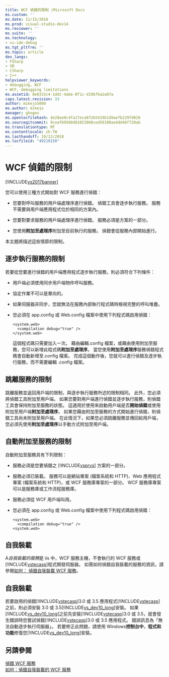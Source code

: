 ```yaml
---
title: WCF 偵錯的限制 |Microsoft Docs
ms.custom: ''
ms.date: 11/15/2016
ms.prod: visual-studio-dev14
ms.reviewer: ''
ms.suite: ''
ms.technology:
- vs-ide-debug
ms.tgt_pltfrm: ''
ms.topic: article
dev_langs:
- FSharp
- VB
- CSharp
- C++
helpviewer_keywords:
- debugging, WCF
- WCF, debugging limitations
ms.assetid: 8e0333c4-1ddc-4abe-8f1c-d19bf6a2a07a
caps.latest.revision: 33
author: mikejo5000
ms.author: mikejo
manager: ghogen
ms.openlocfilehash: 4e28ee8c4fa17eca8f2b5419b1d9aefb229fd020
ms.sourcegitcommit: 9ceaf69568d61023868ced59108ae4dd46f720ab
ms.translationtype: MT
ms.contentlocale: zh-TW
ms.lasthandoff: 10/12/2018
ms.locfileid: "49219150"
---
```

# <a name="limitations-on-wcf-debugging"></a>WCF 偵錯的限制
[!INCLUDE[vs2017banner](../includes/vs2017banner.md)]

您可以使用三種方式開始對 WCF 服務進行偵錯：  
  
-   您要對呼叫服務的用戶端處理序進行偵錯。 偵錯工具會逐步執行服務。 服務不需要與用戶端應用程式位於相同的方案內。  
  
-   您要對要求服務的用戶端處理序進行偵錯。 服務必須是方案的一部分。  
  
-   您使用**附加至處理序**附加至目前執行的服務。 偵錯會從服務內部開始進行。  
  
 本主題將描述這些情節的限制。  
  
## <a name="limitations-on-stepping-into-a-service"></a>逐步執行服務的限制  
 若要從您要進行偵錯的用戶端應用程式逐步執行服務，則必須符合下列條件：  
  
-   用戶端必須使用同步用戶端物件呼叫服務。  
  
-   協定作業不可以是單向的。  
  
-   如果伺服器非同步，您就無法在服務內部執行程式碼時檢視完整的呼叫堆疊。  
  
-   您必須在 app.config 或 Web.config 檔案中使用下列程式碼啟用偵錯：  
  
    ```  
    <system.web>  
      <compilation debug="true" />  
    </system.web>  
    ```  
  
     這個程式碼只需要加入一次。 藉由編輯.config 檔案，或藉由使用附加至服務，您可以新增此程式碼**附加至處理序**。 當您使用**附加至處理序**服務偵錯程式碼會自動新增至.config 檔案。 完成這個動作後，您就可以進行偵錯及逐步執行服務，而不需要編輯 .config 檔案。  
  
## <a name="limitations-on-stepping-out-of-a-service"></a>跳離服務的限制  
 跳離服務並返回用戶端的限制，與逐步執行服務所述的限制相同。 此外，您必須將偵錯工具附加至用戶端。 如果您要對用戶端進行偵錯並逐步執行服務，則偵錯工具會保持附加至服務的狀態。 這適用於使用來啟動用戶端是否**開始偵錯**或使用附加至用戶端**附加至處理序**。 如果您藉由附加至服務的方式開始進行偵錯，則偵錯工具尚未附加至用戶端。 在此情況下，如果您必須跳離服務並傳回給用戶端，您必須先使用**附加至處理序**以手動方式附加至用戶端。  
  
## <a name="limitations-on-automatic-attach-to-a-service"></a>自動附加至服務的限制  
 自動附加至服務具有下列限制：  
  
-   服務必須是您要偵錯之 [!INCLUDE[vsprvs](../includes/vsprvs-md.md)] 方案的一部分。  
  
-   服務必須已裝載。 服務可以是網站專案 (檔案系統和 HTTP)、Web 應用程式專案 (檔案系統和 HTTP)，或 WCF 服務庫專案的一部分。 WCF 服務庫專案可以是服務庫或工作流程服務庫。  
  
-   服務必須從 WCF 用戶端叫用。  
  
-   您必須在 app.config 或 Web.config 檔案中使用下列程式碼啟用偵錯：  
  
    ```  
    <system.web>  
      <compilation debug="true" />  
    <system.web>  
    ```  
  
## <a name="self-hosting"></a>自我裝載  
 A*自我裝載的服務*是 iis 中，WCF 服務主機，不會執行的 WCF 服務或[!INCLUDE[vstecasp](../includes/vstecasp-md.md)]程式開發伺服器。 如需如何偵錯自我裝載的服務的資訊，請參閱[如何： 偵錯自我裝載 WCF 服務](../debugger/how-to-debug-a-self-hosted-wcf-service.md)。  
  
## <a name="self-hosting"></a>自我裝載  
 若要啟用的偵錯[!INCLUDE[vstecasp](../includes/vstecasp-md.md)]3.0 或 3.5 應用程式[!INCLUDE[vstecasp](../includes/vstecasp-md.md)]之前，則必須安裝 3.0 或 3.5[!INCLUDE[vs_dev10_long](../includes/vs-dev10-long-md.md)]安裝。 如果[!INCLUDE[vs_dev10_long](../includes/vs-dev10-long-md.md)]之前先安裝[!INCLUDE[vstecasp](../includes/vstecasp-md.md)]3.0 或 3.5，就會發生錯誤時您嘗試偵錯[!INCLUDE[vstecasp](../includes/vstecasp-md.md)]3.0 或 3.5 應用程式。 錯誤訊息為「無法自動逐步執行伺服器」。 若要修正此問題，請使用 Windows**控制台中**，**程式和功能**修復您[!INCLUDE[vs_dev10_long](../includes/vs-dev10-long-md.md)]安裝。  
  
## <a name="see-also"></a>另請參閱  
 [偵錯 WCF 服務](../debugger/debugging-wcf-services.md)   
 [如何：偵錯自我裝載的 WCF 服務](../debugger/how-to-debug-a-self-hosted-wcf-service.md)



